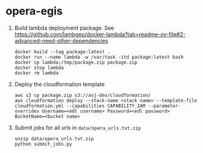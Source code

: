 # opera-egis

1. Build lambda deployment package. See https://github.com/lambgeo/docker-lambda?tab=readme-ov-file#2-advanced-need-other-dependencies
   ```
   docker build --tag package:latest .
   docker run --name lambda -w /var/task -itd package:latest bash
   docker cp lambda:/tmp/package.zip package.zip
   docker stop lambda
   docker rm lambda
   ```

1. Deploy the cloudformation template
   ```
   aws s3 cp package.zip s3://asj-dev/cloudformation/
   aws cloudformation deploy --stack-name <stack name> --template-file cloudformation.yml --capabilities CAPABILITY_IAM --parameter-overrides Username=<edl username> Password=<edl password> BucketName=<bucket name>
   ```

1. Submit jobs for all urls in `data/opera_urls.txt.zip`
   ```
   unzip data/opera_urls.txt.zip
   python submit_jobs.py
   ```

